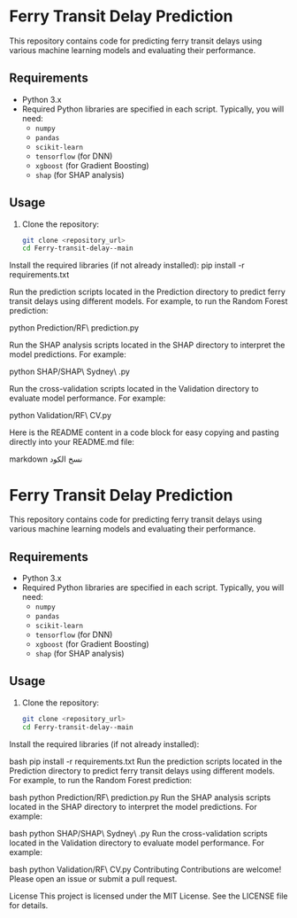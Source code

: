# Ferry Transit Delay Prediction

This repository contains code for predicting ferry transit delays using various machine learning models and evaluating their performance.


## Requirements

- Python 3.x
- Required Python libraries are specified in each script. Typically, you will need:
  - `numpy`
  - `pandas`
  - `scikit-learn`
  - `tensorflow` (for DNN)
  - `xgboost` (for Gradient Boosting)
  - `shap` (for SHAP analysis)

## Usage

1. Clone the repository:

   ```bash
   git clone <repository_url>
   cd Ferry-transit-delay--main

Install the required libraries (if not already installed):
pip install -r requirements.txt

Run the prediction scripts located in the Prediction directory to predict ferry transit delays using different models. For example, to run the Random Forest prediction:

python Prediction/RF\ prediction.py

Run the SHAP analysis scripts located in the SHAP directory to interpret the model predictions. For example:

python SHAP/SHAP\ Sydney\ .py

Run the cross-validation scripts located in the Validation directory to evaluate model performance. For example:

python Validation/RF\ CV.py


Here is the README content in a code block for easy copying and pasting directly into your README.md file:

markdown
نسخ الكود
# Ferry Transit Delay Prediction

This repository contains code for predicting ferry transit delays using various machine learning models and evaluating their performance.


## Requirements

- Python 3.x
- Required Python libraries are specified in each script. Typically, you will need:
  - `numpy`
  - `pandas`
  - `scikit-learn`
  - `tensorflow` (for DNN)
  - `xgboost` (for Gradient Boosting)
  - `shap` (for SHAP analysis)

## Usage

1. Clone the repository:

   ```bash
   git clone <repository_url>
   cd Ferry-transit-delay--main
Install the required libraries (if not already installed):

bash
pip install -r requirements.txt
Run the prediction scripts located in the Prediction directory to predict ferry transit delays using different models. For example, to run the Random Forest prediction:

bash
python Prediction/RF\ prediction.py
Run the SHAP analysis scripts located in the SHAP directory to interpret the model predictions. For example:

bash
python SHAP/SHAP\ Sydney\ .py
Run the cross-validation scripts located in the Validation directory to evaluate model performance. For example:

bash
python Validation/RF\ CV.py
Contributing
Contributions are welcome! Please open an issue or submit a pull request.

License
This project is licensed under the MIT License. See the LICENSE file for details.

